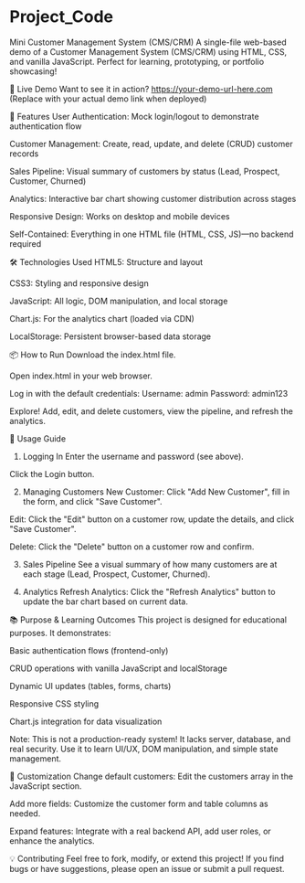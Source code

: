 # Project_Code
Mini Customer Management System (CMS/CRM)
A single-file web-based demo of a Customer Management System (CMS/CRM) using HTML, CSS, and vanilla JavaScript.
Perfect for learning, prototyping, or portfolio showcasing!

👀 Live Demo
Want to see it in action?
https://your-demo-url-here.com (Replace with your actual demo link when deployed)

🚀 Features
User Authentication: Mock login/logout to demonstrate authentication flow

Customer Management: Create, read, update, and delete (CRUD) customer records

Sales Pipeline: Visual summary of customers by status (Lead, Prospect, Customer, Churned)

Analytics: Interactive bar chart showing customer distribution across stages

Responsive Design: Works on desktop and mobile devices

Self-Contained: Everything in one HTML file (HTML, CSS, JS)—no backend required

🛠 Technologies Used
HTML5: Structure and layout

CSS3: Styling and responsive design

JavaScript: All logic, DOM manipulation, and local storage

Chart.js: For the analytics chart (loaded via CDN)

LocalStorage: Persistent browser-based data storage

📦 How to Run
Download the index.html file.

Open index.html in your web browser.

Log in with the default credentials:
Username: admin
Password: admin123

Explore! Add, edit, and delete customers, view the pipeline, and refresh the analytics.

📖 Usage Guide
1. Logging In
Enter the username and password (see above).

Click the Login button.

2. Managing Customers
New Customer: Click "Add New Customer", fill in the form, and click "Save Customer".

Edit: Click the "Edit" button on a customer row, update the details, and click "Save Customer".

Delete: Click the "Delete" button on a customer row and confirm.

3. Sales Pipeline
See a visual summary of how many customers are at each stage (Lead, Prospect, Customer, Churned).

4. Analytics
Refresh Analytics: Click the "Refresh Analytics" button to update the bar chart based on current data.

📚 Purpose & Learning Outcomes
This project is designed for educational purposes. It demonstrates:

Basic authentication flows (frontend-only)

CRUD operations with vanilla JavaScript and localStorage

Dynamic UI updates (tables, forms, charts)

Responsive CSS styling

Chart.js integration for data visualization

Note: This is not a production-ready system! It lacks server, database, and real security. Use it to learn UI/UX, DOM manipulation, and simple state management.

🔧 Customization
Change default customers: Edit the customers array in the JavaScript section.

Add more fields: Customize the customer form and table columns as needed.

Expand features: Integrate with a real backend API, add user roles, or enhance the analytics.

💡 Contributing
Feel free to fork, modify, or extend this project!
If you find bugs or have suggestions, please open an issue or submit a pull request.
